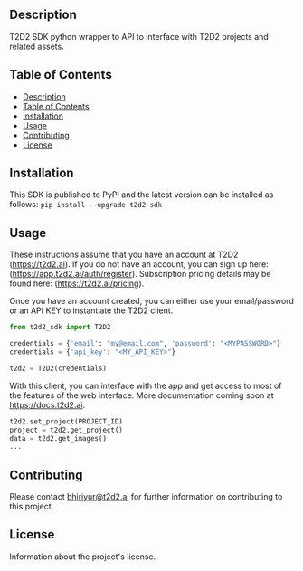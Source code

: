 ## Description

T2D2 SDK python wrapper to API to interface with T2D2 projects and related assets.

## Table of Contents

- [Description](#description)
- [Table of Contents](#table-of-contents)
- [Installation](#installation)
- [Usage](#usage)
- [Contributing](#contributing)
- [License](#license)

## Installation

This SDK is published to PyPI and the latest version can be installed as follows:
`pip install --upgrade t2d2-sdk`

## Usage

These instructions assume that you have an account at T2D2 (<https://t2d2.ai>). If you do not have an account, you can sign up here: (<https://app.t2d2.ai/auth/register>). Subscription pricing details may be found here: (<https://t2d2.ai/pricing>).

Once you have an account created, you can either use your email/password or an API KEY to instantiate the T2D2 client.

```python
from t2d2_sdk import T2D2

credentials = {'email': "my@email.com", 'password': "<MYPASSWORD>"}
credentials = {'api_key': "<MY_API_KEY>"}

t2d2 = T2D2(credentials)
```

With this client, you can interface with the app and get access to most of the features of the web interface. More documentation coming soon at <https://docs.t2d2.ai>.

```python
t2d2.set_project(PROJECT_ID)
project = t2d2.get_project()
data = t2d2.get_images()
...
```

## Contributing

Please contact <bhiriyur@t2d2.ai> for further information on contributing to this project.

## License

Information about the project's license.
